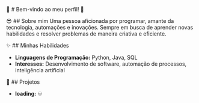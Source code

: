🫷 # Bem-vindo ao meu perfil!  🫸

😎 ## Sobre mim
Uma pessoa aficionada por programar, amante da tecnologia, automações e inovações. Sempre em busca de aprender novas habilidades e resolver problemas de maneira criativa e eficiente.

✨ ## Minhas Habilidades
- **Linguagens de Programação:** Python, Java, SQL
- **Interesses:** Desenvolvimento de software, automação de processos, inteligência artificial

📂 ## Projetos
- **loading:** ♾️

